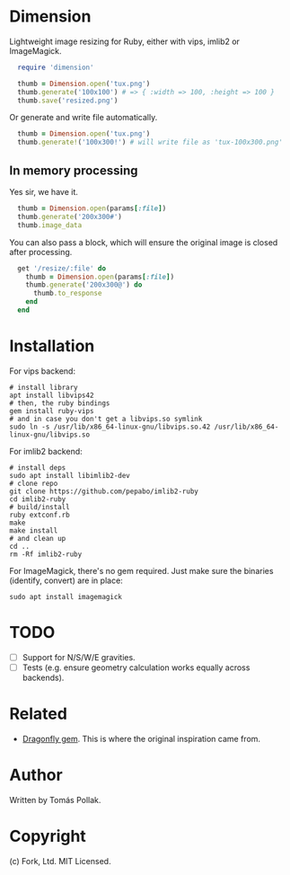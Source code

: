 # Dimension

Lightweight image resizing for Ruby, either with vips, imlib2 or ImageMagick.

``` rb
  require 'dimension'

  thumb = Dimension.open('tux.png')
  thumb.generate('100x100') # => { :width => 100, :height => 100 }
  thumb.save('resized.png')
```

Or generate and write file automatically.

``` rb
  thumb = Dimension.open('tux.png')
  thumb.generate!('100x300!') # will write file as 'tux-100x300.png'
```

## In memory processing

Yes sir, we have it.

``` rb
  thumb = Dimension.open(params[:file])
  thumb.generate('200x300#')
  thumb.image_data
```

You can also pass a block, which will ensure the original image is closed after processing.

``` rb
  get '/resize/:file' do
    thumb = Dimension.open(params[:file])
    thumb.generate('200x300@') do
      thumb.to_response
    end
  end
```

# Installation

For vips backend:

    # install library
    apt install libvips42
    # then, the ruby bindings
    gem install ruby-vips
    # and in case you don't get a libvips.so symlink
    sudo ln -s /usr/lib/x86_64-linux-gnu/libvips.so.42 /usr/lib/x86_64-linux-gnu/libvips.so

For imlib2 backend:

    # install deps
    sudo apt install libimlib2-dev
    # clone repo
    git clone https://github.com/pepabo/imlib2-ruby
    cd imlib2-ruby
    # build/install
    ruby extconf.rb
    make
    make install
    # and clean up
    cd ..
    rm -Rf imlib2-ruby

For ImageMagick, there's no gem required. Just make sure the binaries (identify, convert) are in place:

    sudo apt install imagemagick

# TODO

 - [ ] Support for N/S/W/E gravities.
 - [ ] Tests (e.g. ensure geometry calculation works equally across backends).

# Related

 - [Dragonfly gem](http://markevans.github.io/dragonfly). This is where the original inspiration came from.

# Author

Written by Tomás Pollak.

# Copyright

(c) Fork, Ltd. MIT Licensed.
